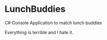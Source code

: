 # LunchBuddies
C# Console Application to match lunch buddies


Everything is terrible and I hate it.
